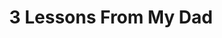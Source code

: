 ---
layout:       post
title:        "3 Lessons From My Dad"
url:          "/posts/LessonsFromDad.html"
canonical_url: "/posts/LessonsFromDad.html"
redirect_to: /posts/LessonsFromDad.html
---